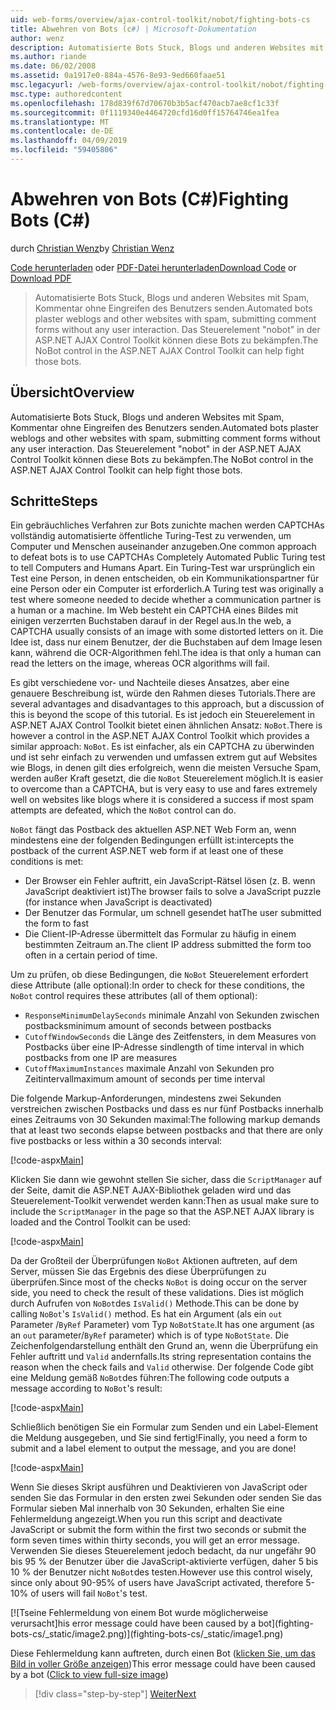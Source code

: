 ```yaml
---
uid: web-forms/overview/ajax-control-toolkit/nobot/fighting-bots-cs
title: Abwehren von Bots (c#) | Microsoft-Dokumentation
author: wenz
description: Automatisierte Bots Stuck, Blogs und anderen Websites mit Spam, Kommentar ohne Eingreifen des Benutzers senden. Das Steuerelement "nobot" in der ASP.NET AJAX-Con...
ms.author: riande
ms.date: 06/02/2008
ms.assetid: 0a1917e0-884a-4576-8e93-9ed660faae51
msc.legacyurl: /web-forms/overview/ajax-control-toolkit/nobot/fighting-bots-cs
msc.type: authoredcontent
ms.openlocfilehash: 178d839f67d70670b3b5acf470acb7ae8cf1c33f
ms.sourcegitcommit: 0f1119340e4464720cfd16d0ff15764746ea1fea
ms.translationtype: MT
ms.contentlocale: de-DE
ms.lasthandoff: 04/09/2019
ms.locfileid: "59405806"
---
```

# <a name="fighting-bots-c"></a><span data-ttu-id="a5289-104">Abwehren von Bots (C#)</span><span class="sxs-lookup"><span data-stu-id="a5289-104">Fighting Bots (C#)</span></span>

<span data-ttu-id="a5289-105">durch [Christian Wenz](https://github.com/wenz)</span><span class="sxs-lookup"><span data-stu-id="a5289-105">by [Christian Wenz](https://github.com/wenz)</span></span>

<span data-ttu-id="a5289-106">[Code herunterladen](http://download.microsoft.com/download/9/3/f/93f8daea-bebd-4821-833b-95205389c7d0/NoBot0.cs.zip) oder [PDF-Datei herunterladen](http://download.microsoft.com/download/b/6/a/b6ae89ee-df69-4c87-9bfb-ad1eb2b23373/nobot0CS.pdf)</span><span class="sxs-lookup"><span data-stu-id="a5289-106">[Download Code](http://download.microsoft.com/download/9/3/f/93f8daea-bebd-4821-833b-95205389c7d0/NoBot0.cs.zip) or [Download PDF](http://download.microsoft.com/download/b/6/a/b6ae89ee-df69-4c87-9bfb-ad1eb2b23373/nobot0CS.pdf)</span></span>

> <span data-ttu-id="a5289-107">Automatisierte Bots Stuck, Blogs und anderen Websites mit Spam, Kommentar ohne Eingreifen des Benutzers senden.</span><span class="sxs-lookup"><span data-stu-id="a5289-107">Automated bots plaster weblogs and other websites with spam, submitting comment forms without any user interaction.</span></span> <span data-ttu-id="a5289-108">Das Steuerelement "nobot" in der ASP.NET AJAX Control Toolkit können diese Bots zu bekämpfen.</span><span class="sxs-lookup"><span data-stu-id="a5289-108">The NoBot control in the ASP.NET AJAX Control Toolkit can help fight those bots.</span></span>


## <a name="overview"></a><span data-ttu-id="a5289-109">Übersicht</span><span class="sxs-lookup"><span data-stu-id="a5289-109">Overview</span></span>

<span data-ttu-id="a5289-110">Automatisierte Bots Stuck, Blogs und anderen Websites mit Spam, Kommentar ohne Eingreifen des Benutzers senden.</span><span class="sxs-lookup"><span data-stu-id="a5289-110">Automated bots plaster weblogs and other websites with spam, submitting comment forms without any user interaction.</span></span> <span data-ttu-id="a5289-111">Das Steuerelement "nobot" in der ASP.NET AJAX Control Toolkit können diese Bots zu bekämpfen.</span><span class="sxs-lookup"><span data-stu-id="a5289-111">The NoBot control in the ASP.NET AJAX Control Toolkit can help fight those bots.</span></span>

## <a name="steps"></a><span data-ttu-id="a5289-112">Schritte</span><span class="sxs-lookup"><span data-stu-id="a5289-112">Steps</span></span>

<span data-ttu-id="a5289-113">Ein gebräuchliches Verfahren zur Bots zunichte machen werden CAPTCHAs vollständig automatisierte öffentliche Turing-Test zu verwenden, um Computer und Menschen auseinander anzugeben.</span><span class="sxs-lookup"><span data-stu-id="a5289-113">One common approach to defeat bots is to use CAPTCHAs Completely Automated Public Turing test to tell Computers and Humans Apart.</span></span> <span data-ttu-id="a5289-114">Ein Turing-Test war ursprünglich ein Test eine Person, in denen entscheiden, ob ein Kommunikationspartner für eine Person oder ein Computer ist erforderlich.</span><span class="sxs-lookup"><span data-stu-id="a5289-114">A Turing test was originally a test where someone needed to decide whether a communication partner is a human or a machine.</span></span> <span data-ttu-id="a5289-115">Im Web besteht ein CAPTCHA eines Bildes mit einigen verzerrten Buchstaben darauf in der Regel aus.</span><span class="sxs-lookup"><span data-stu-id="a5289-115">In the web, a CAPTCHA usually consists of an image with some distorted letters on it.</span></span> <span data-ttu-id="a5289-116">Die Idee ist, dass nur einem Benutzer, der die Buchstaben auf dem Image lesen kann, während die OCR-Algorithmen fehl.</span><span class="sxs-lookup"><span data-stu-id="a5289-116">The idea is that only a human can read the letters on the image, whereas OCR algorithms will fail.</span></span>

<span data-ttu-id="a5289-117">Es gibt verschiedene vor- und Nachteile dieses Ansatzes, aber eine genauere Beschreibung ist, würde den Rahmen dieses Tutorials.</span><span class="sxs-lookup"><span data-stu-id="a5289-117">There are several advantages and disadvantages to this approach, but a discussion of this is beyond the scope of this tutorial.</span></span> <span data-ttu-id="a5289-118">Es ist jedoch ein Steuerelement in ASP.NET AJAX Control Toolkit bietet einen ähnlichen Ansatz: `NoBot`.</span><span class="sxs-lookup"><span data-stu-id="a5289-118">There is however a control in the ASP.NET AJAX Control Toolkit which provides a similar approach: `NoBot`.</span></span> <span data-ttu-id="a5289-119">Es ist einfacher, als ein CAPTCHA zu überwinden und ist sehr einfach zu verwenden und umfassen extrem gut auf Websites wie Blogs, in denen gilt dies erfolgreich, wenn die meisten Versuche Spam, werden außer Kraft gesetzt, die die `NoBot` Steuerelement möglich.</span><span class="sxs-lookup"><span data-stu-id="a5289-119">It is easier to overcome than a CAPTCHA, but is very easy to use and fares extremely well on websites like blogs where it is considered a success if most spam attempts are defeated, which the `NoBot` control can do.</span></span>

`NoBot` <span data-ttu-id="a5289-120">fängt das Postback des aktuellen ASP.NET Web Form an, wenn mindestens eine der folgenden Bedingungen erfüllt ist:</span><span class="sxs-lookup"><span data-stu-id="a5289-120">intercepts the postback of the current ASP.NET web form if at least one of these conditions is met:</span></span>

- <span data-ttu-id="a5289-121">Der Browser ein Fehler auftritt, ein JavaScript-Rätsel lösen (z. B. wenn JavaScript deaktiviert ist)</span><span class="sxs-lookup"><span data-stu-id="a5289-121">The browser fails to solve a JavaScript puzzle (for instance when JavaScript is deactivated)</span></span>
- <span data-ttu-id="a5289-122">Der Benutzer das Formular, um schnell gesendet hat</span><span class="sxs-lookup"><span data-stu-id="a5289-122">The user submitted the form to fast</span></span>
- <span data-ttu-id="a5289-123">Die Client-IP-Adresse übermittelt das Formular zu häufig in einem bestimmten Zeitraum an.</span><span class="sxs-lookup"><span data-stu-id="a5289-123">The client IP address submitted the form too often in a certain period of time.</span></span>

<span data-ttu-id="a5289-124">Um zu prüfen, ob diese Bedingungen, die `NoBot` Steuerelement erfordert diese Attribute (alle optional):</span><span class="sxs-lookup"><span data-stu-id="a5289-124">In order to check for these conditions, the `NoBot` control requires these attributes (all of them optional):</span></span>

- `ResponseMinimumDelaySeconds` <span data-ttu-id="a5289-125">minimale Anzahl von Sekunden zwischen postbacks</span><span class="sxs-lookup"><span data-stu-id="a5289-125">minimum amount of seconds between postbacks</span></span>
- `CutoffWindowSeconds` <span data-ttu-id="a5289-126">die Länge des Zeitfensters, in dem Measures von Postbacks über eine IP-Adresse sind</span><span class="sxs-lookup"><span data-stu-id="a5289-126">length of time interval in which postbacks from one IP are measures</span></span>
- `CutoffMaximumInstances` <span data-ttu-id="a5289-127">maximale Anzahl von Sekunden pro Zeitintervall</span><span class="sxs-lookup"><span data-stu-id="a5289-127">maximum amount of seconds per time interval</span></span>

<span data-ttu-id="a5289-128">Die folgende Markup-Anforderungen, mindestens zwei Sekunden verstreichen zwischen Postbacks und dass es nur fünf Postbacks innerhalb eines Zeitraums von 30 Sekunden maximal:</span><span class="sxs-lookup"><span data-stu-id="a5289-128">The following markup demands that at least two seconds elapse between postbacks and that there are only five postbacks or less within a 30 seconds interval:</span></span>

[!code-aspx[Main](fighting-bots-cs/samples/sample1.aspx)]

<span data-ttu-id="a5289-129">Klicken Sie dann wie gewohnt stellen Sie sicher, dass die `ScriptManager` auf der Seite, damit die ASP.NET AJAX-Bibliothek geladen wird und das Steuerelement-Toolkit verwendet werden kann:</span><span class="sxs-lookup"><span data-stu-id="a5289-129">Then as usual make sure to include the `ScriptManager` in the page so that the ASP.NET AJAX library is loaded and the Control Toolkit can be used:</span></span>

[!code-aspx[Main](fighting-bots-cs/samples/sample2.aspx)]

<span data-ttu-id="a5289-130">Da der Großteil der Überprüfungen `NoBot` Aktionen auftreten, auf dem Server, müssen Sie das Ergebnis des diese Überprüfungen zu überprüfen.</span><span class="sxs-lookup"><span data-stu-id="a5289-130">Since most of the checks `NoBot` is doing occur on the server side, you need to check the result of these validations.</span></span> <span data-ttu-id="a5289-131">Dies ist möglich durch Aufrufen von `NoBot`des `IsValid()` Methode.</span><span class="sxs-lookup"><span data-stu-id="a5289-131">This can be done by calling `NoBot`'s `IsValid()` method.</span></span> <span data-ttu-id="a5289-132">Es hat ein Argument (als ein `out` Parameter /`ByRef` Parameter) vom Typ `NoBotState`.</span><span class="sxs-lookup"><span data-stu-id="a5289-132">It has one argument (as an `out` parameter/`ByRef` parameter) which is of type `NoBotState`.</span></span> <span data-ttu-id="a5289-133">Die Zeichenfolgendarstellung enthält den Grund an, wenn die Überprüfung ein Fehler auftritt und `Valid` andernfalls.</span><span class="sxs-lookup"><span data-stu-id="a5289-133">Its string representation contains the reason when the check fails and `Valid` otherwise.</span></span> <span data-ttu-id="a5289-134">Der folgende Code gibt eine Meldung gemäß `NoBot`des führen:</span><span class="sxs-lookup"><span data-stu-id="a5289-134">The following code outputs a message according to `NoBot`'s result:</span></span>

[!code-aspx[Main](fighting-bots-cs/samples/sample3.aspx)]

<span data-ttu-id="a5289-135">Schließlich benötigen Sie ein Formular zum Senden und ein Label-Element die Meldung ausgegeben, und Sie sind fertig!</span><span class="sxs-lookup"><span data-stu-id="a5289-135">Finally, you need a form to submit and a label element to output the message, and you are done!</span></span>

[!code-aspx[Main](fighting-bots-cs/samples/sample4.aspx)]

<span data-ttu-id="a5289-136">Wenn Sie dieses Skript ausführen und Deaktivieren von JavaScript oder senden Sie das Formular in den ersten zwei Sekunden oder senden Sie das Formular sieben Mal innerhalb von 30 Sekunden, erhalten Sie eine Fehlermeldung angezeigt.</span><span class="sxs-lookup"><span data-stu-id="a5289-136">When you run this script and deactivate JavaScript or submit the form within the first two seconds or submit the form seven times within thirty seconds, you will get an error message.</span></span> <span data-ttu-id="a5289-137">Verwenden Sie dieses Steuerelement jedoch bedacht, da nur ungefähr 90 bis 95 % der Benutzer über die JavaScript-aktivierte verfügen, daher 5 bis 10 % der Benutzer nicht `NoBot`des testen.</span><span class="sxs-lookup"><span data-stu-id="a5289-137">However use this control wisely, since only about 90-95% of users have JavaScript activated, therefore 5-10% of users will fail `NoBot`'s test.</span></span>


[![T<span data-ttu-id="a5289-138">seine Fehlermeldung von einem Bot wurde möglicherweise verursacht]</span><span class="sxs-lookup"><span data-stu-id="a5289-138">his error message could have been caused by a bot]</span></span>(fighting-bots-cs/_static/image2.png)](fighting-bots-cs/_static/image1.png)

<span data-ttu-id="a5289-139">Diese Fehlermeldung kann auftreten, durch einen Bot ([klicken Sie, um das Bild in voller Größe anzeigen](fighting-bots-cs/_static/image3.png))</span><span class="sxs-lookup"><span data-stu-id="a5289-139">This error message could have been caused by a bot ([Click to view full-size image](fighting-bots-cs/_static/image3.png))</span></span>

> [!div class="step-by-step"]
> [<span data-ttu-id="a5289-140">Weiter</span><span class="sxs-lookup"><span data-stu-id="a5289-140">Next</span></span>](fighting-bots-vb.md)
